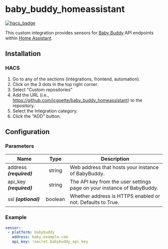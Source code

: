 # baby_buddy_homeassistant

[![hacs_badge](https://img.shields.io/badge/HACS-Custom-orange.svg)](https://github.com/custom-components/hacs)

This custom integration provides sensors for [Baby Buddy](https://github.com/babybuddy/babybuddy) API endpoints within [Home Assistant](https://github.com/home-assistant/core).

## Installation

### HACS

1. Go to any of the sections (integrations, frontend, automation).
1. Click on the 3 dots in the top right corner.
1. Select "Custom repositories"
1. Add the URL (i.e., https://github.com/jcgoette/baby_buddy_homeassistant) to the repository.
1. Select the Integration category.
1. Click the "ADD" button.

## Configuration

### Parameters
| Name | Type | Description |
|------|:----:|-------------|
| address ***(required)*** | string |   Web address that hosts your instance of BabyBuddy.
| api_key ***(required)*** | string |  The API key from the user settings page on your instance of BabyBuddy.
| ssl ***(optional)*** | boolean |  Whether address is HTTPS enabled or not. Defaults to True.

### Example
```yaml
sensor:
 - platform: babybuddy
   address: baby.example.com
   api_key: !secret babybuddy_api_key
```
